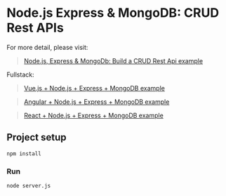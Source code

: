 # Node.js Express & MongoDB: CRUD Rest APIs

For more detail, please visit:
> [Node.js, Express & MongoDb: Build a CRUD Rest Api example](https://www.designmycodes.com/examples/node-express-mongodb-crud-rest-api.html)

Fullstack:
> [Vue.js + Node.js + Express + MongoDB example](https://www.designmycodes.com/examples/vue-node-express-mongodb-mevn-crud.html)

> [Angular + Node.js + Express + MongoDB example](https://www.designmycodes.com/examples/angular-mongodb-node-express.html)

> [React + Node.js + Express + MongoDB example](https://www.designmycodes.com/examples/react-node-express-mongodb-mern-stack.html)

## Project setup
```
npm install
```

### Run
```
node server.js
```
